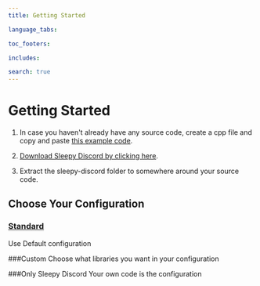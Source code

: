 ```yaml
---
title: Getting Started

language_tabs:

toc_footers:

includes:

search: true
---
```


# Getting Started

 1. In case you haven't already have any source code, create a cpp file and copy and paste [this example code](https://github.com/yourWaifu/sleepy-discord/blob/master/examples/hello/example0.cpp).

 2. [Download Sleepy Discord by clicking here](https://github.com/NoNamer64/sleepy-discord/zipball/master).

 3. Extract the sleepy-discord folder to somewhere around your source code.

## Choose Your Configuration

### [Standard](setup-standard)
Use Default configuration

###Custom
Choose what libraries you want in your configuration

###Only Sleepy Discord
Your own code is the configuration
